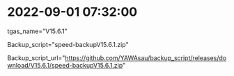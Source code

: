 # 2022-09-01 07:32:00

tgas_name="V15.6.1"

Backup_script="speed-backupV15.6.1.zip"

Backup_script_url="https://github.com/YAWAsau/backup_script/releases/download/V15.6.1/speed-backupV15.6.1.zip"
